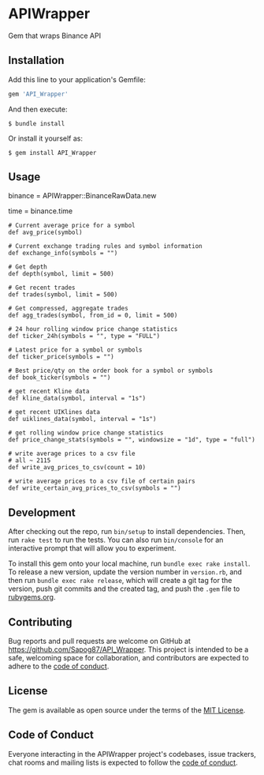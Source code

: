 # APIWrapper

Gem that wraps Binance API

## Installation

Add this line to your application's Gemfile:

```ruby
gem 'API_Wrapper'
```

And then execute:

    $ bundle install

Or install it yourself as:

    $ gem install API_Wrapper

## Usage

binance = APIWrapper::BinanceRawData.new

time = binance.time

    # Current average price for a symbol
    def avg_price(symbol)

    # Current exchange trading rules and symbol information
    def exchange_info(symbols = "")

    # Get depth
    def depth(symbol, limit = 500)

    # Get recent trades
    def trades(symbol, limit = 500)

    # Get compressed, aggregate trades
    def agg_trades(symbol, from_id = 0, limit = 500)

    # 24 hour rolling window price change statistics
    def ticker_24h(symbols = "", type = "FULL")

    # Latest price for a symbol or symbols
    def ticker_price(symbols = "")

    # Best price/qty on the order book for a symbol or symbols
    def book_ticker(symbols = "")

    # get recent Kline data
    def kline_data(symbol, interval = "1s")

    # get recent UIKlines data
    def uiklines_data(symbol, interval = "1s")

    # get rolling window price change statistics
    def price_change_stats(symbols = "", windowsize = "1d", type = "full")

    # write average prices to a csv file
    # all ~ 2115
    def write_avg_prices_to_csv(count = 10)

    # write average prices to a csv file of certain pairs
    def write_certain_avg_prices_to_csv(symbols = "")

## Development

After checking out the repo, run `bin/setup` to install dependencies. Then, run `rake test` to run the tests. You can also run `bin/console` for an interactive prompt that will allow you to experiment.

To install this gem onto your local machine, run `bundle exec rake install`. To release a new version, update the version number in `version.rb`, and then run `bundle exec rake release`, which will create a git tag for the version, push git commits and the created tag, and push the `.gem` file to [rubygems.org](https://rubygems.org).

## Contributing

Bug reports and pull requests are welcome on GitHub at https://github.com/Sapog87/API_Wrapper. This project is intended to be a safe, welcoming space for collaboration, and contributors are expected to adhere to the [code of conduct](https://github.com/[USERNAME]/API_Wrapper/blob/master/CODE_OF_CONDUCT.md).

## License

The gem is available as open source under the terms of the [MIT License](https://opensource.org/licenses/MIT).

## Code of Conduct

Everyone interacting in the APIWrapper project's codebases, issue trackers, chat rooms and mailing lists is expected to follow the [code of conduct](https://github.com/[USERNAME]/API_Wrapper/blob/master/CODE_OF_CONDUCT.md).
